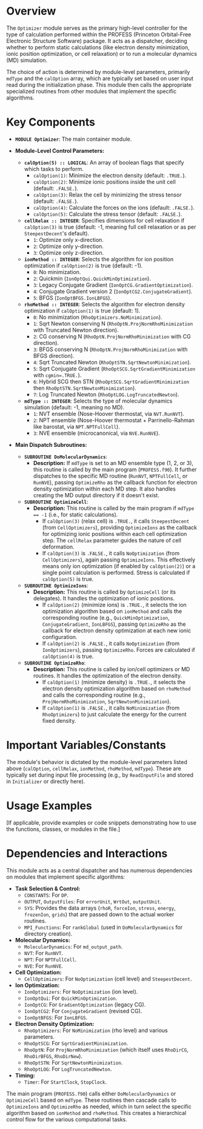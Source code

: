 # Overview

The `Optimizer` module serves as the primary high-level controller for the type of calculation performed within the PROFESS (Princeton Orbital-Free Electronic Structure Software) package. It acts as a dispatcher, deciding whether to perform static calculations (like electron density minimization, ionic position optimization, or cell relaxation) or to run a molecular dynamics (MD) simulation.

The choice of action is determined by module-level parameters, primarily `mdType` and the `calOption` array, which are typically set based on user input read during the initialization phase. This module then calls the appropriate specialized routines from other modules that implement the specific algorithms.

# Key Components

- **`MODULE Optimizer`**: The main container module.

- **Module-Level Control Parameters:**
    - **`calOption(5) :: LOGICAL`**: An array of boolean flags that specify which tasks to perform.
        - `calOption(1)`: Minimize the electron density (default: `.TRUE.`).
        - `calOption(2)`: Minimize ionic positions inside the unit cell (default: `.FALSE.`).
        - `calOption(3)`: Relax the cell by minimizing the stress tensor (default: `.FALSE.`).
        - `calOption(4)`: Calculate the forces on the ions (default: `.FALSE.`).
        - `calOption(5)`: Calculate the stress tensor (default: `.FALSE.`).
    - **`cellRelax :: INTEGER`**: Specifies dimensions for cell relaxation if `calOption(3)` is true (default: -1, meaning full cell relaxation or as per `SteepestDecent`'s default).
        - `1`: Optimize only x-direction.
        - `2`: Optimize only y-direction.
        - `3`: Optimize only z-direction.
    - **`ionMethod :: INTEGER`**: Selects the algorithm for ion position optimization if `calOption(2)` is true (default: -1).
        - `0`: No minimization.
        - `2`: Quickmin (`IonOptQui.QuickMinOptimization`).
        - `3`: Legacy Conjugate Gradient (`IonOptCG.GradientOptimization`).
        - `4`: Conjugate Gradient version 2 (`IonOptCG2.ConjugateGradient`).
        - `5`: BFGS (`IonOptBFGS.IonLBFGS`).
    - **`rhoMethod :: INTEGER`**: Selects the algorithm for electron density optimization if `calOption(1)` is true (default: 1).
        - `0`: No minimization (`RhoOptimizers.NoMinimization`).
        - `1`: Sqrt Newton conserving N (`RhoOptN.ProjNormRhoMinimization` with Truncated Newton direction).
        - `2`: CG conserving N (`RhoOptN.ProjNormRhoMinimization` with CG direction).
        - `3`: BFGS conserving N (`RhoOptN.ProjNormRhoMinimization` with BFGS direction).
        - `4`: Sqrt Truncated Newton (`RhoOptSTN.SqrtNewtonMinimization`).
        - `5`: Sqrt Conjugate Gradient (`RhoOptSCG.SqrtGradientMinimization` with `cgmin=.TRUE.`).
        - `6`: Hybrid SCG then STN (`RhoOptSCG.SqrtGradientMinimization` then `RhoOptSTN.SqrtNewtonMinimization`).
        - `7`: Log Truncated Newton (`RhoOptLOG.LogTruncatedNewton`).
    - **`mdType :: INTEGER`**: Selects the type of molecular dynamics simulation (default: -1, meaning no MD).
        - `1`: NVT ensemble (Nose-Hoover thermostat, via `NVT.RunNVT`).
        - `2`: NPT ensemble (Nose-Hoover thermostat + Parrinello-Rahman like barostat, via `NPT.NPTFullCell`).
        - `3`: NVE ensemble (microcanonical, via `NVE.RunNVE`).

- **Main Dispatch Subroutines:**
    - **`SUBROUTINE DoMolecularDynamics`**:
      - **Description:** If `mdType` is set to an MD ensemble type (1, 2, or 3), this routine is called by the main program (`PROFESS.f90`). It further dispatches to the specific MD routine (`RunNVT`, `NPTFullCell`, or `RunNVE`), passing `OptimizeRho` as the callback function for electron density optimization within each MD step. It also handles creating the MD output directory if it doesn't exist.
    - **`SUBROUTINE OptimizeCell`**:
      - **Description:** This routine is called by the main program if `mdType == -1` (i.e., for static calculations).
        - If `calOption(3)` (relax cell) is `.TRUE.`, it calls `SteepestDecent` (from `CellOptimizers`), providing `OptimizeIons` as the callback for optimizing ionic positions within each cell optimization step. The `cellRelax` parameter guides the nature of cell deformation.
        - If `calOption(3)` is `.FALSE.`, it calls `NoOptimization` (from `CellOptimizers`), again passing `OptimizeIons`. This effectively means only ion optimization (if enabled by `calOption(2)`) or a single point calculation is performed. Stress is calculated if `calOption(5)` is true.
    - **`SUBROUTINE OptimizeIons`**:
      - **Description:** This routine is called by `OptimizeCell` (or its delegates). It handles the optimization of ionic positions.
        - If `calOption(2)` (minimize ions) is `.TRUE.`, it selects the ion optimization algorithm based on `ionMethod` and calls the corresponding routine (e.g., `QuickMinOptimization`, `ConjugateGradient`, `IonLBFGS`), passing `OptimizeRho` as the callback for electron density optimization at each new ionic configuration.
        - If `calOption(2)` is `.FALSE.`, it calls `NoOptimization` (from `IonOptimizers`), passing `OptimizeRho`. Forces are calculated if `calOption(4)` is true.
    - **`SUBROUTINE OptimizeRho`**:
      - **Description:** This routine is called by ion/cell optimizers or MD routines. It handles the optimization of the electron density.
        - If `calOption(1)` (minimize density) is `.TRUE.`, it selects the electron density optimization algorithm based on `rhoMethod` and calls the corresponding routine (e.g., `ProjNormRhoMinimization`, `SqrtNewtonMinimization`).
        - If `calOption(1)` is `.FALSE.`, it calls `NoMinimization` (from `RhoOptimizers`) to just calculate the energy for the current fixed density.

# Important Variables/Constants

The module's behavior is dictated by the module-level parameters listed above (`calOption`, `cellRelax`, `ionMethod`, `rhoMethod`, `mdType`). These are typically set during input file processing (e.g., by `ReadInputFile` and stored in `Initializer` or directly here).

# Usage Examples

[If applicable, provide examples or code snippets demonstrating how to use the functions, classes, or modules in the file.]

# Dependencies and Interactions

This module acts as a central dispatcher and has numerous dependencies on modules that implement specific algorithms:
- **Task Selection & Control:**
    - `CONSTANTS`: For `DP`.
    - `OUTPUT`, `OutputFiles`: For `errorUnit`, `WrtOut`, `outputUnit`.
    - `SYS`: Provides the data arrays (`rhoR`, `forceIon`, `stress`, `energy`, `frozenIon`, `grids`) that are passed down to the actual worker routines.
    - `MPI_Functions`: For `rankGlobal` (used in `DoMolecularDynamics` for directory creation).
- **Molecular Dynamics:**
    - `MolecularDynamics`: For `md_output_path`.
    - `NVT`: For `RunNVT`.
    - `NPT`: For `NPTFullCell`.
    - `NVE`: For `RunNVE`.
- **Cell Optimization:**
    - `CellOptimizers`: For `NoOptimization` (cell level) and `SteepestDecent`.
- **Ion Optimization:**
    - `IonOptimizers`: For `NoOptimization` (ion level).
    - `IonOptQui`: For `QuickMinOptimization`.
    - `IonOptCG`: For `GradientOptimization` (legacy CG).
    - `IonOptCG2`: For `ConjugateGradient` (revised CG).
    - `IonOptBFGS`: For `IonLBFGS`.
- **Electron Density Optimization:**
    - `RhoOptimizers`: For `NoMinimization` (rho level) and various parameters.
    - `RhoOptSCG`: For `SqrtGradientMinimization`.
    - `RhoOptN`: For `ProjNormRhoMinimization` (which itself uses `RhoDirCG`, `RhoDirBFGS`, `RhoDirNew`).
    - `RhoOptSTN`: For `SqrtNewtonMinimization`.
    - `RhoOptLOG`: For `LogTruncatedNewton`.
- **Timing:**
    - `Timer`: For `StartClock`, `StopClock`.

The main program (`PROFESS.f90`) calls either `DoMolecularDynamics` or `OptimizeCell` based on `mdType`. These routines then cascade calls to `OptimizeIons` and `OptimizeRho` as needed, which in turn select the specific algorithm based on `ionMethod` and `rhoMethod`. This creates a hierarchical control flow for the various computational tasks.
